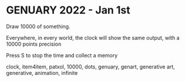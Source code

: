 # GENUARY 2022 - Jan 1st

Draw 10000 of something.

Everywhere, in every world, the clock will show the same output, with a 10000 points precision

Press S to stop the time and collect a memory

clock, item4item, patxol, 10000, dots, genuary, genart, generative art, generative, animation, infinite
